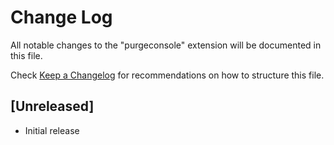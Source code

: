# Change Log

All notable changes to the "purgeconsole" extension will be documented in this file.

Check [Keep a Changelog](http://keepachangelog.com/) for recommendations on how to structure this file.

## [Unreleased]

- Initial release